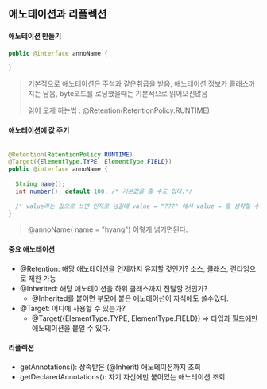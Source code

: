 
## 애노테이션과 리플렉션

#### 애노테이션 만들기
```java
public @interface annoName {

}
```

> 기본적으로 애노테이션은 주석과 같은취급을 받음, 애노테이션 정보가 클래스까지는 남음, byte코드를 로딩했을때는 기본적으로
읽어오진않음
>
> 읽어 오게 하는법 : @Retention(RetentionPolicy.RUNTIME)

#### 애노테이션에 값 주기
```java

@Retention(RetentionPolicy.RUNTIME)
@Target({ElementType.TYPE, ElementType.FIELD})
public @interface annoName {
  
  String name(); 
  int number(); default 100; /* 기본값을 줄 수도 있다.*/
  
  /* value라는 값으로 쓰면 인자로 넘길때 value = "???" 에서 value = 를 생략할 수 있다.*/
}
```
> @annoName( name = "hyang") 이렇게 넘기면된다.

#### 중요 애노테이션
+ @Retention: 해당 애노테이션을 언제까지 유지할 것인가? 소스, 클래스, 런타임으로 제한 가능
+ @Inherited: 해당 애노테이션을 하위 클래스까지 전달할 것인가?
  - @Inherited를 붙이면 부모에 붙은 애노테이션이 자식에도 쓸수있다.
+ @Target: 어디에 사용할 수 있는가?
  - @Target({ElementType.TYPE, ElementType.FIELD})  => 타입과 필드에만 애노테이션을 붙일 수 있다.
#### 리플렉션
+ getAnnotations(): 상속받은 (@Inherit) 애노테이션까지 조회
+ getDeclaredAnnotations(): 자기 자신에만 붙어있는 애노테이션 조회








